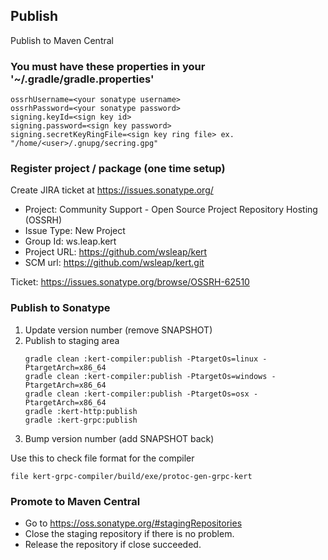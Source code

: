 ## Publish
Publish to Maven Central

### You must have these properties in your '~/.gradle/gradle.properties'
```properties
ossrhUsername=<your sonatype username>
ossrhPassword=<your sonatype password>
signing.keyId=<sign key id>
signing.password=<sign key password>
signing.secretKeyRingFile=<sign key ring file> ex. "/home/<user>/.gnupg/secring.gpg"
```

### Register project / package (one time setup)
Create JIRA ticket at https://issues.sonatype.org/
  * Project: Community Support - Open Source Project Repository Hosting (OSSRH)
  * Issue Type: New Project
  * Group Id: ws.leap.kert
  * Project URL: https://github.com/wsleap/kert
  * SCM url: https://github.com/wsleap/kert.git

Ticket: https://issues.sonatype.org/browse/OSSRH-62510

### Publish to Sonatype
1. Update version number (remove SNAPSHOT)
1. Publish to staging area
    ```shell
    gradle clean :kert-compiler:publish -PtargetOs=linux -PtargetArch=x86_64
    gradle clean :kert-compiler:publish -PtargetOs=windows -PtargetArch=x86_64
    gradle clean :kert-compiler:publish -PtargetOs=osx -PtargetArch=x86_64
    gradle :kert-http:publish
    gradle :kert-grpc:publish
    ```
1. Bump version number (add SNAPSHOT back)

Use this to check file format for the compiler
```shell
file kert-grpc-compiler/build/exe/protoc-gen-grpc-kert
```

### Promote to Maven Central
  * Go to https://oss.sonatype.org/#stagingRepositories
  * Close the staging repository if there is no problem.
  * Release the repository if close succeeded.
